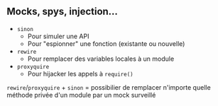 ## Mocks, spys, injection…

* `sinon`
  * Pour simuler une API
  * Pour "espionner" une fonction (existante ou nouvelle)
* `rewire`
  * Pour remplacer des variables locales à un module
* `proxyquire`
  * Pour hijacker les appels à `require()`

`rewire`/`proxyquire` + `sinon` = possibilier de remplacer n'importe quelle méthode privée d'un module par un mock surveillé
